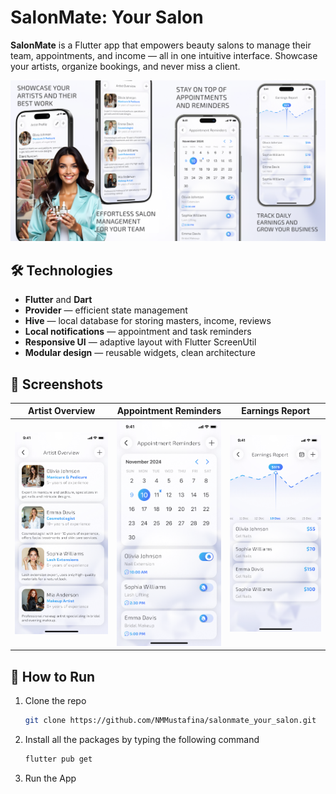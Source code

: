 # SalonMate: Your Salon

**SalonMate** is a Flutter app that empowers beauty salons to manage their team, appointments, and income — all in one intuitive interface. Showcase your artists, organize bookings, and never miss a client.

![Preview](assets/images/preview.png)

## 🛠️ Technologies

- **Flutter** and **Dart**
- **Provider** — efficient state management
- **Hive** — local database for storing masters, income, reviews
- **Local notifications** — appointment and task reminders
- **Responsive UI** — adaptive layout with Flutter ScreenUtil
- **Modular design** — reusable widgets, clean architecture

## 📱 Screenshots

| Artist Overview                               | Appointment Reminders                    | Earnings Report                             |
|-----------------------------------------------|------------------------------------------|---------------------------------------------|
| ![Portfolio](assets/images/screenshot_01.png) | ![Team](assets/images/screenshot_02.png) | ![Reports](assets/images/screenshot_03.png) |

## 🚀 How to Run

1. Clone the repo
   ```sh
   git clone https://github.com/NMMustafina/salonmate_your_salon.git
   ```
2. Install all the packages by typing the following command
   ```sh
   flutter pub get
   ```
3. Run the App
